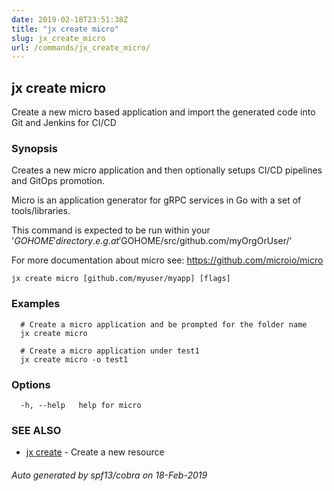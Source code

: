 ```yaml
---
date: 2019-02-18T23:51:38Z
title: "jx create micro"
slug: jx_create_micro
url: /commands/jx_create_micro/
---
```

## jx create micro

Create a new micro based application and import the generated code into Git and Jenkins for CI/CD

### Synopsis

Creates a new micro application and then optionally setups CI/CD pipelines and GitOps promotion. 

Micro is an application generator for gRPC services in Go with a set of tools/libraries. 

This command is expected to be run within your '$GOHOME' directory. e.g. at '$GOHOME/src/github.com/myOrgOrUser/' 

For more documentation about micro see: https://github.com/microio/micro

```
jx create micro [github.com/myuser/myapp] [flags]
```

### Examples

```
  # Create a micro application and be prompted for the folder name
  jx create micro
  
  # Create a micro application under test1
  jx create micro -o test1
```

### Options

```
  -h, --help   help for micro
```

### SEE ALSO

* [jx create](/commands/jx_create/)	 - Create a new resource

###### Auto generated by spf13/cobra on 18-Feb-2019
